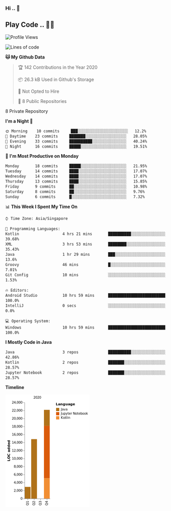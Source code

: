 ### Hi .. 👋
## Play Code .. 💬🚀

<!--START_SECTION:waka-->
![Profile Views](http://img.shields.io/badge/Profile%20Views-151-blue)

![Lines of code](https://img.shields.io/badge/From%20Hello%20World%20I%27ve%20Written-39608%20lines%20of%20code-blue)

**🐱 My Github Data** 

> 🏆 142 Contributions in the Year 2020
 > 
> 📦 26.3 kB Used in Github's Storage 
 > 
> 🚫 Not Opted to Hire
 > 
> 📜 8 Public Repositories 
 > 
8 Private Repository 
 > 
**I'm a Night 🦉** 

```text
🌞 Morning    10 commits     ███░░░░░░░░░░░░░░░░░░░░░░   12.2% 
🌆 Daytime    23 commits     ███████░░░░░░░░░░░░░░░░░░   28.05% 
🌃 Evening    33 commits     ██████████░░░░░░░░░░░░░░░   40.24% 
🌙 Night      16 commits     █████░░░░░░░░░░░░░░░░░░░░   19.51%

```
📅 **I'm Most Productive on Monday** 

```text
Monday       18 commits     █████░░░░░░░░░░░░░░░░░░░░   21.95% 
Tuesday      14 commits     ████░░░░░░░░░░░░░░░░░░░░░   17.07% 
Wednesday    14 commits     ████░░░░░░░░░░░░░░░░░░░░░   17.07% 
Thursday     13 commits     ████░░░░░░░░░░░░░░░░░░░░░   15.85% 
Friday       9 commits      ██░░░░░░░░░░░░░░░░░░░░░░░   10.98% 
Saturday     8 commits      ██░░░░░░░░░░░░░░░░░░░░░░░   9.76% 
Sunday       6 commits      █░░░░░░░░░░░░░░░░░░░░░░░░   7.32%

```


📊 **This Week I Spent My Time On** 

```text
⌚︎ Time Zone: Asia/Singapore

💬 Programming Languages: 
Kotlin                   4 hrs 21 mins       ██████████░░░░░░░░░░░░░░░   39.68% 
XML                      3 hrs 53 mins       ████████░░░░░░░░░░░░░░░░░   35.43% 
Java                     1 hr 29 mins        ███░░░░░░░░░░░░░░░░░░░░░░   13.6% 
Groovy                   46 mins             █░░░░░░░░░░░░░░░░░░░░░░░░   7.01% 
Git Config               10 mins             ░░░░░░░░░░░░░░░░░░░░░░░░░   1.53%

🔥 Editors: 
Android Studio           10 hrs 59 mins      █████████████████████████   100.0% 
IntelliJ                 0 secs              ░░░░░░░░░░░░░░░░░░░░░░░░░   0.0%

💻 Operating System: 
Windows                  10 hrs 59 mins      █████████████████████████   100.0%

```

**I Mostly Code in Java** 

```text
Java                     3 repos             ██████████░░░░░░░░░░░░░░░   42.86% 
Kotlin                   2 repos             ███████░░░░░░░░░░░░░░░░░░   28.57% 
Jupyter Notebook         2 repos             ███████░░░░░░░░░░░░░░░░░░   28.57%

```


**Timeline**

![Chart not found](https://raw.githubusercontent.com/Goggxi/Goggxi/master/charts/bar_graph.png) 


<!--END_SECTION:waka-->
